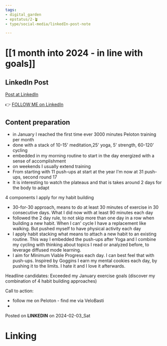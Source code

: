 ```yaml
---
tags: 
- digital_garden
- epstatus/2-🪴
- type/social-media/linkedIn-post-note

---
```

# [[1 month into 2024 - in line with goals]]
## LinkedIn Post
[Post at LinkedIn]()
  

👉 [FOLLOW ME on LinkedIn](https://www.linkedin.com/comm/mynetwork/discovery-see-all?usecase=PEOPLE_FOLLOWS&followMember=sebastiankamilli)

## Content preparation
+ in January I reached the first time ever 3000 minutes Peloton training per month
+ done with a stack of 10-15' meditation,25' yoga, 5' strength, 60-120' cycling
+ embedded in my morning routine to start in the day energized with a sense of accomplishment
+ on weekends I usually extend training
+ From starting with 11 push-ups at start at the year I'm now at 31 push-ups, second round 17 
+ It is interesting to watch the plateaus and that is takes around 2 days for the body to adapt

4 components I apply for my habit building
+ 30-for-30 approach, means to do at least 30 minutes of exercise in 30 consecutive days. What I did now with at least 90 minutes each day
+ followed the 2 day rule, to not skip more than one day in a row when building a new habit. When I can' cycle I have a replacement like walking. But pushed myself to have physical activity each day
+ I apply habit stacking what means to attach a new habit to an existing routine. This way I embedded the push-ups after Yoga and I combine my cycling with thinking about topics I read or analyzed before, to leverage diffused mode learning. 
+ I aim for Minimum Viable Progress each day. I can best feel that with push-ups. Inspired by Goggins I earn my mental cookies each day, by pushing it to the limits. I hate it and I love it afterwards.

Headline candidates:
Exceeded my January exercise goals
(discover my combination of 4 habit building approaches)

Call to action:
+ follow me on Peloton - find me via VeloBasti
+ 



Posted on **LINKEDIN** on 2024-02-03_Sat
# Linking